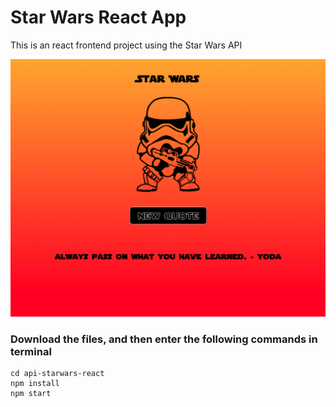 # Star Wars React App

This is an react frontend project using the Star Wars API

![Star Wars React App](/img/starwarsreactapp.png)

### Download the files, and then enter the following commands in terminal
```
cd api-starwars-react
npm install
npm start
```